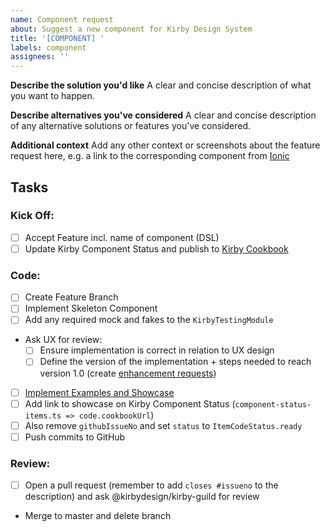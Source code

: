 ```yaml
---
name: Component request
about: Suggest a new component for Kirby Design System
title: '[COMPONENT] '
labels: component
assignees: ''
---
```


**Describe the solution you'd like**
A clear and concise description of what you want to happen.

**Describe alternatives you've considered**
A clear and concise description of any alternative solutions or features you've considered.

**Additional context**
Add any other context or screenshots about the feature request here, e.g. a link to the corresponding component from [Ionic](https://ionicframework.com/docs/components/)

## Tasks

### Kick Off:

- [ ] Accept Feature incl. name of component (DSL)
- [ ] Update Kirby Component Status and publish to [Kirby Cookbook](https://cookbook.kirby.design)

### Code:

- [ ] Create Feature Branch
- [ ] Implement Skeleton Component
- [ ] Add any required mock and fakes to the `KirbyTestingModule`
- Ask UX for review:
  - [ ] Ensure implementation is correct in relation to UX design
  - [ ] Define the version of the implementation + steps needed to reach version 1.0 (create [enhancement requests](https://github.com/kirbydesign/designsystem/issues/new?assignees=&labels=enhancement&template=enhancement-request.md&title=%5BEnhancement%5D))
- [ ] [Implement Examples and Showcase](https://cookbook.kirby.design/home/showcase/button)
- [ ] Add link to showcase on Kirby Component Status (`component-status-items.ts => code.cookbookUrl`)
- [ ] Also remove `githubIssueNo` and set `status` to `ItemCodeStatus.ready`
- [ ] Push commits to GitHub

### Review:

- [ ] Open a pull request (remember to add `closes #issueno` to the description) and ask @kirbydesign/kirby-guild for review
- Merge to master and delete branch
